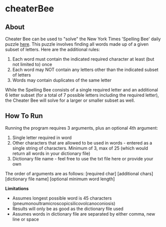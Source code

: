 # cheaterBee
## About
Cheater Bee can be used to "solve" the New York Times 'Spelling Bee' daily puzzle [here](https://www.nytimes.com/puzzles/spelling-bee). This puzzle involves finding all words made up of a given subset of letters. Here are the additional rules:
1. Each word must contain the indicated required character at least (but not limited to) once
2. Each word may NOT contain any letters other than the indicated subset of letters
3. Words may contain duplicates of the same letter

While the Spelling Bee consists of a single required letter and an additional 6 letter subset (for a total of 7 possible letters including the required letter), the Cheater Bee will solve for a larger or smaller subset  as well. 


## How To Run
Running the program requires 3 arguments, plus an optional 4th argument: 
1. Single letter required in word
2. Other characters that are allowed to be used in words - entered as a single string of characters. Minimum of 3, max of 25 (which would return all words in your dictionary file)
3. Dictionary file name - feel free to use the txt file here or provide your own

The order of arguments are as follows:
[required char] [additional chars] [dictionary file name] [optional minimum word length]

**Limitations**
- Assumes longest possible word is 45 characters (pneumonoultramicroscopicsilicovolcanoconiosis)
- Results will only be as good as the dictionary file used
- Assumes words in dictionary file are separated by either comma, new line or space

